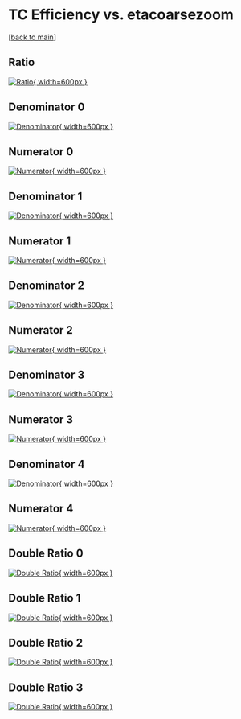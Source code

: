 # TC Efficiency vs. etacoarsezoom

[[back to main](./)]



## Ratio

[![Ratio](../mtv/var/TC_loweta_11_-1_eff_etacoarsezoom.png){ width=600px }](../mtv/var/TC_loweta_11_-1_eff_etacoarsezoom.pdf)

## Denominator 0

[![Denominator](../mtv/den/TC_loweta_11_-1_eff_etacoarsezoom_den0.png){ width=600px }](../mtv/den/TC_loweta_11_-1_eff_etacoarsezoom_den0.pdf)

## Numerator 0

[![Numerator](../mtv/num/TC_loweta_11_-1_eff_etacoarsezoom_num0.png){ width=600px }](../mtv/num/TC_loweta_11_-1_eff_etacoarsezoom_num0.pdf)

## Denominator 1

[![Denominator](../mtv/den/TC_loweta_11_-1_eff_etacoarsezoom_den1.png){ width=600px }](../mtv/den/TC_loweta_11_-1_eff_etacoarsezoom_den1.pdf)

## Numerator 1

[![Numerator](../mtv/num/TC_loweta_11_-1_eff_etacoarsezoom_num1.png){ width=600px }](../mtv/num/TC_loweta_11_-1_eff_etacoarsezoom_num1.pdf)

## Denominator 2

[![Denominator](../mtv/den/TC_loweta_11_-1_eff_etacoarsezoom_den2.png){ width=600px }](../mtv/den/TC_loweta_11_-1_eff_etacoarsezoom_den2.pdf)

## Numerator 2

[![Numerator](../mtv/num/TC_loweta_11_-1_eff_etacoarsezoom_num2.png){ width=600px }](../mtv/num/TC_loweta_11_-1_eff_etacoarsezoom_num2.pdf)

## Denominator 3

[![Denominator](../mtv/den/TC_loweta_11_-1_eff_etacoarsezoom_den3.png){ width=600px }](../mtv/den/TC_loweta_11_-1_eff_etacoarsezoom_den3.pdf)

## Numerator 3

[![Numerator](../mtv/num/TC_loweta_11_-1_eff_etacoarsezoom_num3.png){ width=600px }](../mtv/num/TC_loweta_11_-1_eff_etacoarsezoom_num3.pdf)

## Denominator 4

[![Denominator](../mtv/den/TC_loweta_11_-1_eff_etacoarsezoom_den4.png){ width=600px }](../mtv/den/TC_loweta_11_-1_eff_etacoarsezoom_den4.pdf)

## Numerator 4

[![Numerator](../mtv/num/TC_loweta_11_-1_eff_etacoarsezoom_num4.png){ width=600px }](../mtv/num/TC_loweta_11_-1_eff_etacoarsezoom_num4.pdf)

## Double Ratio 0

[![Double Ratio](../mtv/ratio/TC_loweta_11_-1_eff_etacoarsezoom_ratio0.png){ width=600px }](../mtv/ratio/TC_loweta_11_-1_eff_etacoarsezoom_ratio0.pdf)

## Double Ratio 1

[![Double Ratio](../mtv/ratio/TC_loweta_11_-1_eff_etacoarsezoom_ratio1.png){ width=600px }](../mtv/ratio/TC_loweta_11_-1_eff_etacoarsezoom_ratio1.pdf)

## Double Ratio 2

[![Double Ratio](../mtv/ratio/TC_loweta_11_-1_eff_etacoarsezoom_ratio2.png){ width=600px }](../mtv/ratio/TC_loweta_11_-1_eff_etacoarsezoom_ratio2.pdf)

## Double Ratio 3

[![Double Ratio](../mtv/ratio/TC_loweta_11_-1_eff_etacoarsezoom_ratio3.png){ width=600px }](../mtv/ratio/TC_loweta_11_-1_eff_etacoarsezoom_ratio3.pdf)

